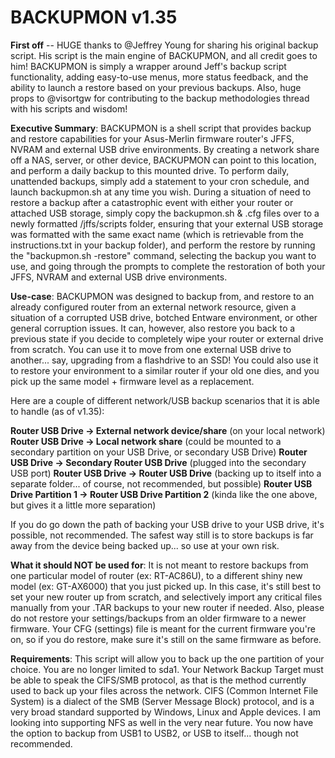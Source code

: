 # BACKUPMON v1.35
**First off** -- HUGE thanks to @Jeffrey Young for sharing his original backup script. His script is the main engine of BACKUPMON, and all credit goes to him! BACKUPMON is simply a wrapper around Jeff's backup script functionality, adding easy-to-use menus, more status feedback, and the ability to launch a restore based on your previous backups. Also, huge props to @visortgw for contributing to the backup methodologies thread with his scripts and wisdom!

**Executive Summary**: BACKUPMON is a shell script that provides backup and restore capabilities for your Asus-Merlin firmware router's JFFS, NVRAM and external USB drive environments. By creating a network share off a NAS, server, or other device, BACKUPMON can point to this location, and perform a daily backup to this mounted drive. To perform daily, unattended backups, simply add a statement to your cron schedule, and launch backupmon.sh at any time you wish. During a situation of need to restore a backup after a catastrophic event with either your router or attached USB storage, simply copy the backupmon.sh & .cfg files over to a newly formatted /jffs/scripts folder, ensuring that your external USB storage was formatted with the same exact name (which is retrievable from the instructions.txt in your backup folder), and perform the restore by running the "backupmon.sh -restore" command, selecting the backup you want to use, and going through the prompts to complete the restoration of both your JFFS, NVRAM and external USB drive environments.

**Use-case**: BACKUPMON was designed to backup from, and restore to an already configured router from an external network resource, given a situation of a corrupted USB drive, botched Entware environment, or other general corruption issues. It can, however, also restore you back to a previous state if you decide to completely wipe your router or external drive from scratch. You can use it to move from one external USB drive to another... say, upgrading from a flashdrive to an SSD! You could also use it to restore your environment to a similar router if your old one dies, and you pick up the same model + firmware level as a replacement.

Here are a couple of different network/USB backup scenarios that it is able to handle (as of v1.35):

**Router USB Drive -> External network device/share** (on your local network)
**Router USB Drive -> Local network share** (could be mounted to a secondary partition on your USB Drive, or secondary USB Drive)
**Router USB Drive -> Secondary Router USB Drive** (plugged into the secondary USB port)
**Router USB Drive -> Router USB Drive** (backing up to itself into a separate folder... of course, not recommended, but possible)
**Router USB Drive Partition 1 -> Router USB Drive Partition 2** (kinda like the one above, but gives it a little more separation)

If you do go down the path of backing your USB drive to your USB drive, it's possible, not recommended. The safest way still is to store backups is far away from the device being backed up... so use at your own risk.

**What it should NOT be used for**: It is not meant to restore backups from one particular model of router (ex: RT-AC86U), to a different shiny new model (ex: GT-AX6000) that you just picked up. In this case, it's still best to set your new router up from scratch, and selectively import any critical files manually from your .TAR backups to your new router if needed. Also, please do not restore your settings/backups from an older firmware to a newer firmware. Your CFG (settings) file is meant for the current firmware you're on, so if you do restore, make sure it's still on the same firmware as before.

**Requirements**:
This script will allow you to back up the one partition of your choice. You are no longer limited to sda1.
Your Network Backup Target must be able to speak the CIFS/SMB protocol, as that is the method currently used to back up your files across the network. CIFS (Common Internet File System) is a dialect of the SMB (Server Message Block) protocol, and is a very broad standard supported by Windows, Linux and Apple devices. I am looking into supporting NFS as well in the very near future.
You now have the option to backup from USB1 to USB2, or USB to itself... though not recommended.

